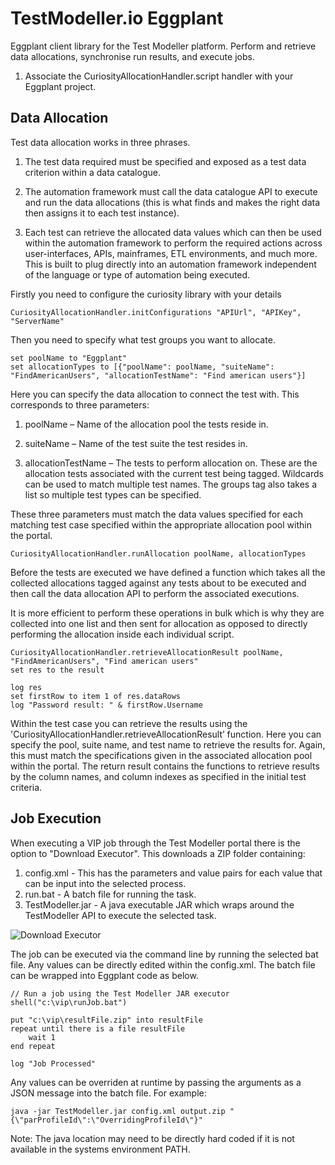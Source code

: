 # TestModeller.io Eggplant

Eggplant client library for the Test Modeller platform.
Perform and retrieve data allocations, synchronise run results, and execute jobs.

1. Associate the CuriosityAllocationHandler.script handler with your Eggplant project.

## Data Allocation
Test data allocation works in three phrases. 

1. The test data required must be specified and exposed as a test data criterion within a data catalogue.

2. The automation framework must call the data catalogue API to execute and run the data allocations (this is what finds and makes the right data then assigns it to each test instance). 

3. Each test can retrieve the allocated data values which can then be used within the automation framework to perform the required actions across user-interfaces, APIs, mainframes, ETL environments, and much more. This is built to plug directly into an automation framework independent of the language or type of automation being executed.

Firstly you need to configure the curiosity library with your details
```
CuriosityAllocationHandler.initConfigurations "APIUrl", "APIKey", "ServerName"
```

Then you need to specify what test groups you want to allocate.
```
set poolName to "Eggplant"
set allocationTypes to [{"poolName": poolName, "suiteName": "FindAmericanUsers", "allocationTestName": "Find american users"}]
```

Here you can specify the data allocation to connect the test with. This corresponds to three parameters:
1.	poolName – Name of the allocation pool the tests reside in.

2.	suiteName – Name of the test suite the test resides in.

3.	allocationTestName – The tests to perform allocation on. These are the allocation tests associated with the current test being tagged. Wildcards can be used to match multiple test names. The groups tag also takes a list so multiple test types can be specified.

These three parameters must match the data values specified for each matching test case specified within the appropriate allocation pool within the portal.

```
CuriosityAllocationHandler.runAllocation poolName, allocationTypes

```
Before the tests are executed we have defined a function which takes all the collected allocations tagged against any tests about to be executed and then call the data allocation API to perform the associated executions. 

It is more efficient to perform these operations in bulk which is why they are collected into one list and then sent for allocation as opposed to directly performing the allocation inside each individual script. 

```
CuriosityAllocationHandler.retrieveAllocationResult poolName, "FindAmericanUsers", "Find american users"
set res to the result

log res 
set firstRow to item 1 of res.dataRows
log "Password result: " & firstRow.Username 
```

Within the test case you can retrieve the results using the 'CuriosityAllocationHandler.retrieveAllocationResult’ function. Here you can specify the pool, suite name, and test name to retrieve the results for. Again, this must match the specifications given in the associated allocation pool within the portal. The return result contains the functions to retrieve results by the column names, and column indexes as specified in the initial test criteria.

## Job Execution
When executing a VIP job through the Test Modeller portal there is the option to "Download Executor". This downloads a ZIP folder containing:
1. config.xml - This has the parameters and value pairs for each value that can be input into the selected process.
2. run.bat - A batch file for running the task.
3. TestModeller.jar - A java executable JAR which wraps around the TestModeller API to execute the selected task.

![Download Executor](https://curiositysoftware.ie/Resources/downloadExecutor.gif)

The job can be executed via the command line by running the selected bat file. Any values can be directly edited within the config.xml. The batch file can be wrapped into Eggplant code as below.
```
// Run a job using the Test Modeller JAR executor
shell("c:\vip\runJob.bat")

put "c:\vip\resultFile.zip" into resultFile
repeat until there is a file resultFile
	wait 1
end repeat

log "Job Processed"
```

Any values can be overriden at runtime by passing the arguments as a JSON message into the batch file. For example:
```
java -jar TestModeller.jar config.xml output.zip "{\"parProfileId\":\"OverridingProfileId\"}"
```

Note: The java location may need to be directly hard coded if it is not available in the systems environment PATH.
